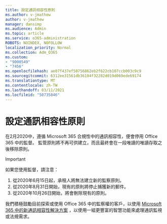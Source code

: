 ```yaml
---
title: 設定通訊相容性原則
ms.author: v-jmathew
author: v-jmathew
manager: dansimp
ms.audience: Admin
ms.topic: article
ms.service: o365-administration
ROBOTS: NOINDEX, NOFOLLOW
localization_priority: Normal
ms.collection: Adm_O365
ms.custom:
- "9000549"
- "7456"
ms.openlocfilehash: ae07f437ef50756862eb2f622cb107ccb003c9c9
ms.sourcegitcommit: 6312ee31561db36104f32282d019d069ede69174
ms.translationtype: MT
ms.contentlocale: zh-TW
ms.lasthandoff: 03/11/2021
ms.locfileid: "50735846"
---
```

# <a name="configure-communication-compliance-policies"></a>設定通訊相容性原則

在2月2020中，遵循 Microsoft 365 合規性中的通訊相容性，便會停用 Office 365 中的監督。 監管原則將不再可供建立，而且最終會在一段唯讀的唯讀存取之後移除原則。

> [!IMPORTANT]
> 如果您使用監督，請注意：
>
> 1. 從2020年6月15日起，承租人將無法建立新的監察原則。
> 2. 從2020年8月31日開始，現有的原則將停止捕獲新的郵件。
> 3. 從2020年10月26日開始，將會刪除現有的原則。

我們積極鼓勵目前探索或使用 Office 365 中的監察權的客戶，以使用 [Microsoft 365 中的新通訊相容性解決方案](https://go.microsoft.com/fwlink/?linkid=2128593) ，以使用一組更豐富的智慧功能來處理通訊監視或法規需求。
